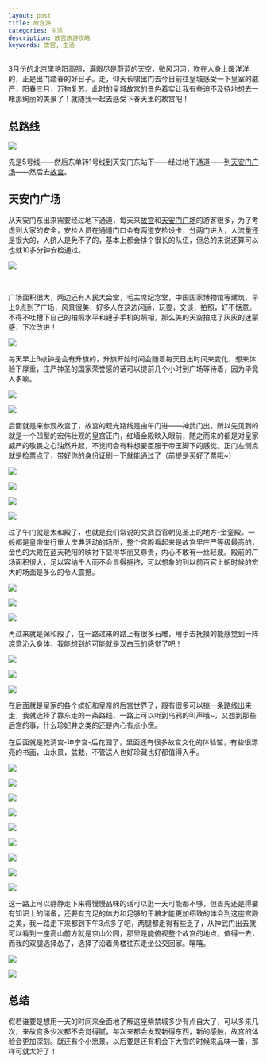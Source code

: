 ```yaml
---
layout: post
title: 故宫游
categories: 生活
description: 故宫旅游攻略
keywords: 故宫, 生活
---
```


3月份的北京里艳阳高照，满眼尽是蔚蓝的天空，微风习习，吹在人身上暖洋洋的，正是出门踏春的好日子。走，仰天长啸出门去今日前往皇城感受一下皇室的威严，阳春三月，万物复苏，此时的皇城故宫的景色着实让我有些迫不及待地想去一睹那绚丽的美景了！就随我一起去感受下春天里的故宫吧！

## 总路线

![](https://ws1.sinaimg.cn/large/b438bf3dly1g1l7iml6kdj21zi1141c6.jpg)



先是5号线——然后东单转1号线到天安门东站下——经过地下通道——到[天安门广场](https://baike.baidu.com/item/%E5%A4%A9%E5%AE%89%E9%97%A8%E5%B9%BF%E5%9C%BA)——然后去[故宫](https://baike.baidu.com/item/%E5%8C%97%E4%BA%AC%E6%95%85%E5%AE%AB/345415?fromtitle=%E6%95%85%E5%AE%AB&fromid=9326)。

## 天安门广场

从天安门东出来需要经过地下通道，每天来[故宫](https://baike.baidu.com/item/%E5%8C%97%E4%BA%AC%E6%95%85%E5%AE%AB/345415?fromtitle=%E6%95%85%E5%AE%AB&fromid=9326)和[天安门广场](https://baike.baidu.com/item/%E5%A4%A9%E5%AE%89%E9%97%A8%E5%B9%BF%E5%9C%BA)的游客很多，为了考虑到大家的安全，安检人员在通道门口会有两道安检设卡，分两门进入，人流量还是很大的，人挤人是免不了的，基本上都会排个很长的队伍，但总的来说还算可以也就10多分钟安检通过。

![](https://ws1.sinaimg.cn/large/b438bf3dly1g1l82yrbbkj21cc1sg1ky.jpg)

​						

广场面积很大，两边还有人民大会堂，毛主席纪念堂，中国国家博物馆等建筑，早上9点到了广场，风景很美，好多人在这边闲适，玩耍，交谈，拍照，好不惬意。不得不吐槽下自己的拍照水平和锤子手机的照相，那么美的天空拍成了灰灰的迷蒙感，下次改进！



![](https://ws1.sinaimg.cn/large/b438bf3dly1g1l8ngck2hj21sg1ccb2a.jpg)



每天早上6点钟是会有升旗的，升旗开始时间会随着每天日出时间来变化，想来体验下厚重，庄严神圣的国家荣誉感的话可以提前几个小时到广场等待着，因为毕竟人多嘛。

![](https://ws1.sinaimg.cn/large/b438bf3dly1g1l8y2udfxj23282aohdu.jpg)



![](https://ws1.sinaimg.cn/large/b438bf3dly1g1l8ys28lwj23282aokjm.jpg)



后面就是来参观故宫了，故宫的观光路线是由午门进——神武门出。所以先见到的就是一个凹型的宏伟壮观的皇宫正门，红墙金殿映入眼前，随之而来的都是对皇家威严的敬畏之心油然升起，不觉间会有种想要臣服于帝王脚下的感觉。正门左侧点就是检票点了，带好你的身份证刷一下就能通过了（前提是买好了票哦~）



![](https://ws1.sinaimg.cn/large/b438bf3dly1g1l9hgkr0qj23282aoqv6.jpg)



![](https://ws1.sinaimg.cn/large/b438bf3dly1g1l9hj1secj23282aoqv6.jpg)



![](https://ws1.sinaimg.cn/large/b438bf3dly1g1l9hfr8tyj23282aob2a.jpg)



![](https://ws1.sinaimg.cn/large/b438bf3dly1g1l9xk7wxzj22ao328b2b.jpg)

过了午门就是太和殿了，也就是我们常说的文武百官朝见圣上的地方-金銮殿。一般都是皇帝举行重大庆典活动的场所，整个宫殿看起来是故宫里庄严等级最高的，金色的大殿在蓝天艳阳的映衬下显得华丽又尊贵，内心不敢有一丝轻蔑。殿前的广场面积很大，足以容纳千人而不会显得拥挤，可以想象的到以前百官上朝时候的宏大的场面是多么的令人震撼。

![](https://ws1.sinaimg.cn/large/b438bf3dly1g1la4v110wj23282aoqv6.jpg)



![](https://ws1.sinaimg.cn/large/b438bf3dly1g1la4x1cq8j23282aou0y.jpg)





![](https://ws1.sinaimg.cn/large/b438bf3dly1g1la4wkpizj23282ao1kz.jpg)



再过来就是保和殿了，在一路过来的路上有很多石雕，用手去抚摸的能感觉到一阵凉意沁入身体，我能想到的可能就是汉白玉的感觉了吧！



![](https://ws1.sinaimg.cn/large/b438bf3dly1g1lahshytpj21cc1sg1ky.jpg)



![](https://ws1.sinaimg.cn/large/b438bf3dly1g1laj5c7raj23282aou0z.jpg)



![](https://ws1.sinaimg.cn/large/b438bf3dly1g1laj3ab5vj23282aox6q.jpg)



在后面就是皇家的各个嫔妃和皇帝的后宫世界了，殿有很多可以挑一条路线出来走，我就选择了靠东走的一条路线，一路上可以听到乌鸦的叫声哦~，又想到那些后宫的事，什么珍妃井之类的还是内心有点小慌。

在后面就是乾清宫-坤宁宫-后花园了，里面还有很多故宫文化的体验馆，有些很漂亮的书画，山水景，盆栽，不管送人也好珍藏也好都值得入手。

![](https://ws1.sinaimg.cn/large/b438bf3dly1g1laxxpkf6j22ao328kjm.jpg)



![](https://ws1.sinaimg.cn/large/b438bf3dly1g1laxu5panj23282aokjm.jpg)



![](https://ws1.sinaimg.cn/large/b438bf3dly1g1lay0kx84j22ao328npf.jpg)



![](https://ws1.sinaimg.cn/large/b438bf3dly1g1laxywn87j22ao328npe.jpg)

![](https://ws1.sinaimg.cn/large/b438bf3dly1g1lay2axgwj23282aoqv6.jpg)



![](https://ws1.sinaimg.cn/large/b438bf3dly1g1laxxhuclj23282aokjm.jpg)



![](https://ws1.sinaimg.cn/large/b438bf3dly1g1laxzopx3j22ao328kjm.jpg)









![](https://ws1.sinaimg.cn/large/b438bf3dly1g1laxy6mthj22ao3281kz.jpg)

![](https://ws1.sinaimg.cn/large/b438bf3dly1g1lay1191uj23282aox6r.jpg)



这一路上可以静静走下来得慢慢品味的话可以逛一天可能都不够，但首先还是得要有知识上的储备，还要有充足的体力和足够的干粮才能更加细致的体会到这座宫殿之美，我一路走下来都到下午3点多了吧，两腿都走得有些乏了，从神武门出去就可以看到一座高山前方就是京山公园，那里是能俯视整个故宫的地点，值得一去，而我的双腿选择怂了，选择了沿着角楼往东走坐公交回家。嘻嘻。

![](https://ws1.sinaimg.cn/large/b438bf3dly1g1lbb3313pj23282aoe82.jpg)



![](https://ws1.sinaimg.cn/large/b438bf3dly1g1lbb3wzzoj23282aoqv6.jpg)



## 总结

假若谁要是想用一天的时间来全面地了解这座紫禁城多少有点自大了，可以多来几次，来故宫多少次都不会觉得腻，每次来都会发现新得东西，新的感触，故宫的体验会更加深刻。就还有个小愿景，以后要是还有机会下大雪的时候来品味一番，那样可就太好了！
